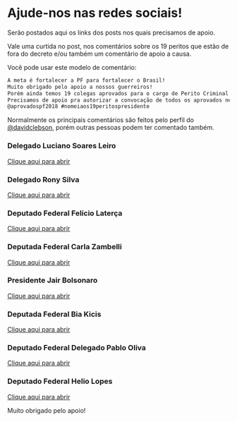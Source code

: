 # Ajude-nos nas redes sociais!

Serão postados aqui os links dos posts nos quais precisamos de apoio.

Vale uma curtida no post, nos comentários sobre os 19 peritos que estão de fora do decreto e/ou também um comentário de apoio a causa.

Você pode usar este modelo de comentário:

```markdown
A meta é fortalecer a PF para fortalecer o Brasil! 
Muito obrigado pelo apoio a nossos guerreiros! 
Porém ainda temos 19 colegas aprovados para o cargo de Perito Criminal Federal que não foram incluídos no decreto. 
Precisamos de apoio pra autorizar a convocação de todos os aprovados nesse último concurso.
@aprovadospf2018 #nomeiaos19peritospresidente 
```
Normalmente os principais comentários são feitos pelo perfil do [@davidclebson](https://www.instagram.com/davidclebson/), porém outras pessoas podem ter comentado também.

### Delegado Luciano Soares Leiro

[Clique aqui para abrir](https://www.instagram.com/p/Bx2PGodDz7I/)

### Delegado Rony Silva

[Clique aqui para abrir](https://www.instagram.com/p/Bx2TbW0DYLX/)

### Deputado Federal Felício Laterça

[Clique aqui para abrir](https://www.instagram.com/p/Bx2QSNFg6aT/)

### Deputada Federal Carla Zambelli

[Clique aqui para abrir](https://www.instagram.com/p/Bx2asHCHaL6/)

### Presidente Jair Bolsonaro

[Clique aqui para abrir](https://www.instagram.com/p/Bx2jzQ2BA6s/)

### Deputada Federal Bia Kicis

[Clique aqui para abrir](https://www.instagram.com/p/Bx3eAdYFvS9/)

### Deputado Federal Delegado Pablo Oliva

[Clique aqui para abrir](https://www.instagram.com/p/Bx5AsYlBPkq/)

### Deputado Federal Helio Lopes

[Clique aqui para abrir](https://www.instagram.com/p/Bx2j_OsAuCZ/)




Muito obrigado pelo apoio!
